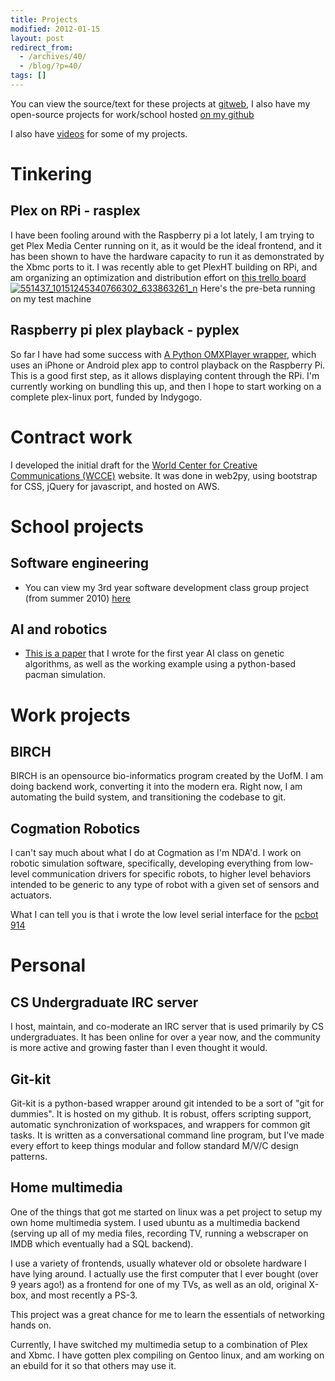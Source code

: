 ```yaml
---
title: Projects
modified: 2012-01-15
layout: post
redirect_from:
  - /archives/40/
  - /blog/?p=40/
tags: []
---
```



You can view the source/text for these projects at [gitweb](https://git.srvthe.net "gitweb"), I also have my open-source projects for work/school hosted [on my github](https://github.com/dalehamel "on my github")

I also have [videos](https://blog.srvthe.net/videos "Videos") for some of my projects.

Tinkering
=========

Plex on RPi - rasplex
---------------------

I have been fooling around with the Raspberry pi a lot lately, I am trying to get Plex Media Center running on it, as it would be the ideal frontend, and it has been shown to have the hardware capacity to run it as demonstrated by the Xbmc ports to it. I was recently able to get PlexHT building on RPi, and am organizing an optimization and distribution effort on [this trello board](https://trello.com/board/plex-on-raspberry-pi/510c4d34e1d17df66c00092a) [![](https://blog.srvthe.net/wp-content/uploads/2013/02/551437_10151245340766302_633863261_n-225x300.jpg "551437_10151245340766302_633863261_n")](https://blog.srvthe.net/?attachment_id=600) Here's the pre-beta running on my test machine

Raspberry pi plex playback - pyplex
-----------------------------------

So far I have had some success with [A Python OMXPlayer wrapper](https://github.com/dalehamel/pyplex), which uses an iPhone or Android plex app to control playback on the Raspberry Pi. This is a good first step, as it allows displaying content through the RPi. I'm currently working on bundling this up, and then I hope to start working on a complete plex-linux port, funded by Indygogo.

Contract work
=============

I developed the initial draft for the [World Center for Creative Communications (WCCE)](https://wcceglobal.org "World Center for Creative Communications (WCCE)") website. It was done in web2py, using bootstrap for CSS, jQuery for javascript, and hosted on AWS.

School projects
===============

Software engineering
--------------------

-   You can view my 3rd year software development class group project (from summer 2010) [here](https://git.srvthe.net/?p=mp3350.git;a=summary "here")

AI and robotics
---------------

-   [This is a paper](https://git.srvthe.net/?p=geneticalg.git;a=summary "this is a paper") that I wrote for the first year AI class on genetic algorithms, as well as the working example using a python-based pacman simulation.

Work projects
=============

BIRCH
-----

BIRCH is an opensource bio-informatics program created by the UofM. I am doing backend work, converting it into the modern era. Right now, I am automating the build system, and transitioning the codebase to git.

Cogmation Robotics
------------------

I can't say much about what I do at Cogmation as I'm NDA'd. I work on robotic simulation software, specifically, developing everything from low-level communication drivers for specific robots, to higher level behaviors intended to be generic to any type of robot with a given set of sensors and actuators.

What I can tell you is that i wrote the low level serial interface for the [pcbot 914](https://www.whiteboxrobotics.com/ "pcbot")

Personal
========

CS Undergraduate IRC server
---------------------------

I host, maintain, and co-moderate an IRC server that is used primarily by CS undergraduates. It has been online for over a year now, and the community is more active and growing faster than I even thought it would.

Git-kit
-------

Git-kit is a python-based wrapper around git intended to be a sort of "git for dummies". It is hosted on my github. It is robust, offers scripting support, automatic synchronization of workspaces, and wrappers for common git tasks. It is written as a conversational command line program, but I've made every effort to keep things modular and follow standard M/V/C design patterns.

Home multimedia
---------------

One of the things that got me started on linux was a pet project to setup my own home multimedia system. I used ubuntu as a multimedia backend (serving up all of my media files, recording TV, running a webscraper on IMDB which eventually had a SQL backend).

I use a variety of frontends, usually whatever old or obsolete hardware I have lying around. I actually use the first computer that I ever bought (over 9 years ago!) as a frontend for one of my TVs, as well as an old, original X-box, and most recently a PS-3.

This project was a great chance for me to learn the essentials of networking hands on.

Currently, I have switched my multimedia setup to a combination of Plex and Xbmc. I have gotten plex compiling on Gentoo linux, and am working on an ebuild for it so that others may use it.
